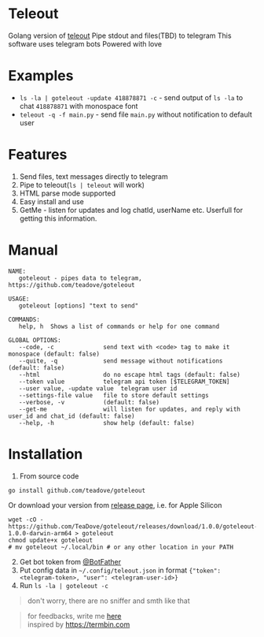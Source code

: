 # Teleout
Golang version of [teleout](https://github.com/teadove/teleout)
Pipe stdout and files(TBD) to telegram
This software uses telegram bots
Powered with love

# Examples
- `ls -la | goteleout -update 418878871 -c` - send output of `ls -la` to chat `418878871` with monospace font
- `teleout -q -f main.py` - send file `main.py` without notification to default user

# Features
1. Send files, text messages directly to telegram
2. Pipe to teleout(`ls | teleout` will work)
3. HTML parse mode supported
4. Easy install and use
5. GetMe - listen for updates and log chatId, userName etc. Userfull for getting this information.

# Manual
```shell
NAME:
   goteleout - pipes data to telegram, https://github.com/teadove/goteleout

USAGE:
   goteleout [options] "text to send"

COMMANDS:
   help, h  Shows a list of commands or help for one command

GLOBAL OPTIONS:
   --code, -c              send text with <code> tag to make it monospace (default: false)
   --quite, -q             send message without notifications (default: false)
   --html                  do no escape html tags (default: false)
   --token value           telegram api token [$TELEGRAM_TOKEN]
   --user value, -update value  telegram user id
   --settings-file value   file to store default settings
   --verbose, -v           (default: false)
   --get-me                will listen for updates, and reply with user_id and chat_id (default: false)
   --help, -h              show help (default: false)
```

# Installation
1. From source code
```
go install github.com/teadove/goteleout
```
Or download your version from [release page](https://github.com/TeaDove/goteleout/releases), i.e. for Apple Silicon
```
wget -cO - https://github.com/TeaDove/goteleout/releases/download/1.0.0/goteleout-1.0.0-darwin-arm64 > goteleout
chmod update+x goteleout
# mv goteleout ~/.local/bin # or any other location in your PATH
```
2. Get bot token from [@BotFather](https://t.me/BotFather)
3. Put config data in `~/.config/teleout.json` in format `{"token": <telegram-token>, "user": <telegram-user-id>}`
4. Run `ls -la | goteleout -c`

> don't worry, there are no sniffer and smth like that

> for feedbacks, write me [here](https://t.me/teas_feedbacks_bot)<br>
inspired by https://termbin.com
